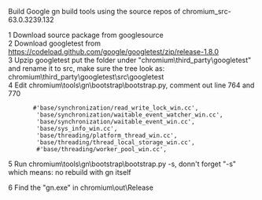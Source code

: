 Build Google gn build tools using the source repos of chromium_src-63.0.3239.132   

1 Download source package from googlesource   
2 Download googletest from https://codeload.github.com/google/googletest/zip/release-1.8.0    
3 Upzip googletest put the folder under "chromium\third_party\googletest" and rename it to src, make sure the tree look as: chromium\third_party\googletest\src\googletest    
4 Edit chromium\tools\gn\bootstrap\bootstrap.py, comment out line 764 and 770    
``` 
       #'base/synchronization/read_write_lock_win.cc',    
        'base/synchronization/waitable_event_watcher_win.cc',   
        'base/synchronization/waitable_event_win.cc',   
        'base/sys_info_win.cc',    
        'base/threading/platform_thread_win.cc',    
        'base/threading/thread_local_storage_win.cc',    
        #'base/threading/worker_pool_win.cc',      
  ````
5 Run chromium\tools\gn\bootstrap\bootstrap.py -s, donn't forget "-s" which means: no rebuild with gn itself    
 
6  Find the "gn.exe" in chromium\out\Release    
